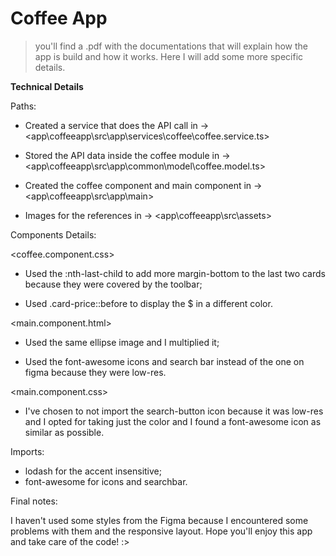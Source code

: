 # Coffee App
> you'll find a .pdf with the documentations that will explain how the app is build and how it works. Here I will add some more specific details. 

__Technical Details__





Paths:

- Created a service that does the API call in ->   <app\coffeeapp\src\app\services\coffee\coffee.service.ts>

- Stored the API data inside the coffee module in -> <app\coffeeapp\src\app\common\model\coffee.model.ts>

- Created the coffee component and main component in -> <app\coffeeapp\src\app\main>

- Images for the references in -> <app\coffeeapp\src\assets>



Components Details:

<coffee.component.css>
- Used the :nth-last-child to add more margin-bottom to the last two cards because they were covered by the toolbar;

- Used .card-price::before to display the $ in a different color.

<main.component.html>
- Used the same ellipse image and I multiplied it;

- Used the font-awesome icons and search bar instead of the one on figma because they were low-res.

<main.component.css>
- I've chosen to not import the search-button icon because it was low-res and I opted for taking just the color and I found a font-awesome icon as similar as possible.



Imports:

- lodash for the accent insensitive;
- font-awesome for icons and searchbar.



Final notes:

I haven't used some styles from the Figma because I encountered some problems with them and the responsive layout. Hope you'll enjoy this app and take care of the code! :>

